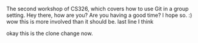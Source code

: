 The second workshop of CS326, which covers how to use Git in a group setting.
Hey there, how are you? Are you having a good time? I hope so.
:)
wow this is more involved than it should be.
last line I think

okay this is the clone change now.
